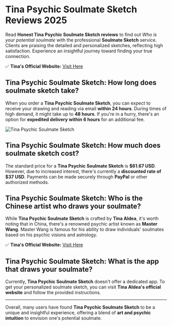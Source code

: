 # Tina Psychic Soulmate Sketch Reviews 2025

Read **Honest Tina Psychic Soulmate Sketch reviews** to find out *Who is your potential soulmate* with the professional **Soulmate Sketch** service. Clients are praising the detailed and personalized sketches, reflecting high satisfaction. Experience an insightful journey toward finding your true connection.​

✅ **Tina's Official Website:** [Visit Here](https://afftinaaldea.com/squeeze-page-594851661735381537666?&shield=36a2dhi7d21m-pbimmee06dx0i)

## Tina Psychic Soulmate Sketch: How long does soulmate sketch take?

When you order a **Tina Psychic Soulmate Sketch**, you can expect to receive your drawing and reading via email **within 24 hours**. During times of high demand, it might take up to **48 hours**. If you're in a hurry, there's an option for **expedited delivery within 6 hours** for an additional fee.

![Tina Psychic Soulmate Sketch](https://i.imgur.com/862TzS9.jpeg)

## Tina Psychic Soulmate Sketch: How much does soulmate sketch cost?

The standard price for a **Tina Psychic Soulmate Sketch** is **$61.67 USD**. However, due to increased interest, there's currently a **discounted rate of $37 USD**. Payments can be made securely through **PayPal** or other authorized methods.

## Tina Psychic Soulmate Sketch: Who is the Chinese artist who draws your soulmate?

While **Tina Psychic Soulmate Sketch** is crafted by **Tina Aldea**, it's worth noting that in China, there's a renowned psychic artist known as **Master Wang**. Master Wang is famous for his ability to draw individuals' soulmates based on his psychic visions and astrology. ​

✅ **Tina's Official Website:** [Visit Here](https://afftinaaldea.com/squeeze-page-594851661735381537666?&shield=36a2dhi7d21m-pbimmee06dx0i)

## Tina Psychic Soulmate Sketch: What is the app that draws your soulmate?

Currently, **Tina Psychic Soulmate Sketch** doesn't offer a dedicated app. To get your personalized soulmate sketch, you can visit **Tina Aldea's official website** and follow the provided instructions. 

---

Overall, many users have found **Tina Psychic Soulmate Sketch** to be a unique and insightful experience, offering a blend of **art and psychic intuition** to envision one's potential soulmate.
